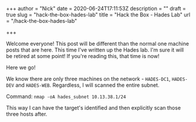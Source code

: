 +++
author = "Nick"
date = 2020-06-24T17:11:53Z
description = ""
draft = true
slug = "hack-the-box-hades-lab"
title = "Hack the Box - Hades Lab"
url = "/hack-the-box-hades-lab"

+++


Welcome everyone! This post will be different than the normal one machine posts that are here. This time I've written up the Hades lab. I'm sure it will be retired at some point! If you're reading this, that time is now!

Here we go!

We know there are only three machines on the network - `HADES-DC1`, `HADES-DEV`  and `HADES-WEB`. Regardless, I will scanned the entire subnet.

Command:
`nmap -oA hades_subnet 10.13.38.1/24` 

This way I can have the target's identified and then explicitly scan those three hosts after.



